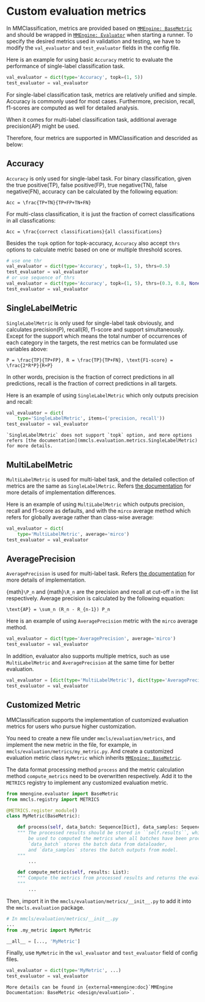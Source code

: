 # Custom evaluation metrics

In MMClassification, metrics are provided based on [`MMEngine: BaseMetric`](mmengine.evaluator.BaseMetric) and should be wrapped in [`MMEngine: Evaluator`](mmengine.evaluator.Evaluator) when starting a runner. To specify the desired metrics used in validation and testing, we have to modify the `val_evaluator` and `test_evaluator` fields in the config file.

Here is an example for using basic `Accuracy` metric to evaluate the performance of single-label classification task.

```python
val_evaluator = dict(type='Accuracy', topk=(1, 5))
test_evaluator = val_evaluator
```

For single-label classification task, metrics are relatively unified and simple. Accuracy is commonly used for most cases. Furthermore, precision, recall, f1-scores are computed as well for detailed analysis.

When it comes for multi-label classification task, additional average precision(AP) might be used.

Therefore, four metrics are supported in MMClassification and descrided as below:

## Accuracy

`Accuracy` is only used for single-label task. For binary classification, given the true positive(TP), false positive(FP), true negative(TN), false negative(FN), accuracy can be calculated by the following equation:

```{math}
Acc = \frac{TP+TN}{TP+FP+TN+FN}
```

For multi-class classification, it is just the fraction of correct classifications in all classfications:

```{math}
Acc = \frac{correct classifications}{all classifications}
```

Besides the `topk` option for topk-accuracy, `Accuracy` also accept `thrs` options to calculate metric based on one or multiple threshold scores.

```python
# use one thr
val_evaluator = dict(type='Accuracy', topk=(1, 5), thrs=0.5)
test_evaluator = val_evaluator
# or use sequence of thrs
val_evaluator = dict(type='Accuracy', topk=(1, 5), thrs=(0.3, 0.8, None))
test_evaluator = val_evaluator
```

## SingleLabelMetric

`SingleLabelMetric` is only used for single-label task obviously, and calculates precision(P), recall(R), f1-score and support simultaneously. Except for the support which means the total number of occurrences of each category in the targets, the rest metrics can be formulated use variables above:

```{math}
P = \frac{TP}{TP+FP}, R = \frac{TP}{TP+FN}, \text{F1-score} = \frac{2*R*P}{R+P}
```

In other words, precision is the fraction of correct predictions in all predictions, recall is the fraction of correct predictions in all targets.

Here is an example of using `SingleLabelMetric` which only outputs precision and recall:

```python
val_evaluator = dict(
    type='SingleLabelMetric', items=('precision, recall'))
test_evaluator = val_evaluator
```

```{tip}
`SingleLabelMetric` does not support `topk` option, and more options refers [the documentation](mmcls.evaluation.metrics.SingleLabelMetric) for more details.
```

## MultiLabelMetric

`MultiLabelMetric` is used for multi-label task, and the detailed collection of metrics are the same as `SingleLabelMetric`. Refers [the documentation](mmcls.evaluation.metrics.MultiLabelMetric) for more details of implementation differences.

Here is an example of using `MultiLabelMetric` which outputs precision, recall and f1-score as defaults, and with the `mirco` average method which refers for globally average rather than class-wise average:

```python
val_evaluator = dict(
    type='MultiLabelMetric', average='mirco')
test_evaluator = val_evaluator
```

## AveragePrecision

`AveragePrecision` is used for multi-label task. Refers [the documentation](mmcls.evaluation.metrics.AveragePrecision) for more details of implementation.

{math}`\P_n` and {math}`\R_n` are the precision and recall at cut-off `n` in the list respectively. Average precision is calculated by the following equation:

```{math}
\text{AP} = \sum_n (R_n - R_{n-1}) P_n
```

Here is an example of using `AveragePrecision` metric with the `mirco` average method.

```python
val_evaluator = dict(type='AveragePrecision', average='mirco')
test_evaluator = val_evaluator
```

In addition, evaluator also supports multiple metrics, such as use `MultiLabelMetric` and `AveragePrecision` at the same time for better evaluation.

```python
val_evaluator = [dict(type='MultiLabelMetric'), dict(type='AveragePrecision')]
test_evaluator = val_evaluator
```

## Customized Metric

MMClassification supports the implementation of customized evaluation metrics for users who pursue higher customization.

You need to create a new file under `mmcls/evaluation/metrics`, and implement the new metric in the file, for example, in `mmcls/evaluation/metrics/my_metric.py`. And create a customized evaluation metric class `MyMetric` which inherits [`MMEngine: BaseMetric`](mmengine.evaluator.metrics.BaseMetric).

The data format processing method `process` and the metric calculation method `compute_metrics` need to be overwritten respectively. Add it to the `METRICS` registry to implement any customized evaluation metric.

```python
from mmengine.evaluator import BaseMetric
from mmcls.registry import METRICS

@METRICS.register_module()
class MyMetric(BaseMetric):

    def process(self, data_batch: Sequence[Dict], data_samples: Sequence[Dict]):
    """ The processed results should be stored in ``self.results``, which will
        be used to computed the metrics when all batches have been processed.
        `data_batch` stores the batch data from dataloader,
        and `data_samples` stores the batch outputs from model.
    """
        ...

    def compute_metrics(self, results: List):
    """ Compute the metrics from processed results and returns the evaluation results.
    """
        ...
```

Then, import it in the `mmcls/evaluation/metrics/__init__.py` to add it into the `mmcls.evaluation` package.

```python
# In mmcls/evaluation/metrics/__init__.py
...
from .my_metric import MyMetric

__all__ = [..., 'MyMetric']
```

Finally, use `MyMetric` in the `val_evaluator` and `test_evaluator` field of config files.

```python
val_evaluator = dict(type='MyMetric', ...)
test_evaluator = val_evaluator
```

```{note}
More details can be found in {external+mmengine:doc}`MMEngine Documentation: BaseMetric <design/evaluation>`.
```

